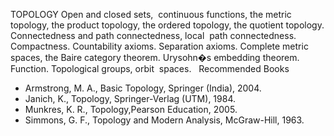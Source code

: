 
TOPOLOGY
Open and closed sets,  continuous functions, the metric topology, the product
topology, the ordered topology, the quotient topology. Connectedness and path
connectedness, local  path connectedness. Compactness. Countability axioms.
Separation axioms. Complete metric spaces, the Baire category theorem.
Urysohn�s embedding theorem. Function. Topological groups, orbit  spaces.
 
Recommended Books

* Armstrong, M. A., Basic Topology, Springer (India), 2004.
* Janich, K., Topology, Springer-Verlag (UTM), 1984.
* Munkres, K. R., Topology,Pearson Education, 2005. 
* Simmons, G. F., Topology and Modern Analysis, McGraw-Hill, 1963.

